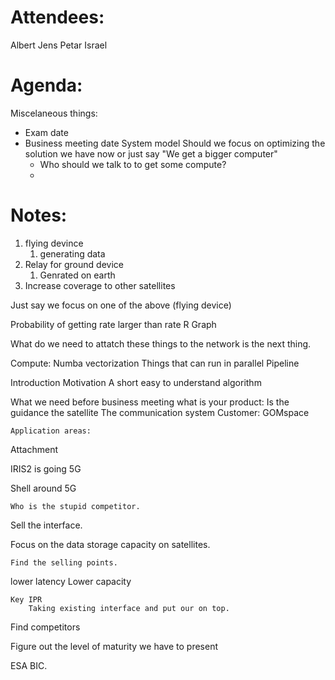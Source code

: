 
# Attendees:
Albert 
Jens 
Petar
Israel


# Agenda:
Miscelaneous things:
- Exam date
- Business meeting date
System model
Should we focus on optimizing the solution we have now or just say "We get a bigger computer"
	- Who should we talk to to get some compute?
	- 

# Notes:
1. flying devince 
	1. generating data
2. Relay for ground device 
	1. Genrated on earth 
3. Increase coverage to other satellites 

Just say we focus on one of the above (flying device)

Probability of getting rate larger than rate R
Graph 


What do we need to attatch these things to the network is the next thing. 

Compute: 
	Numba vectorization
	Things that can run in parallel
	Pipeline 

Introduction 
Motivation
A short easy to understand algorithm 

What we need before business meeting
	what is your product: 
		Is the guidance the satellite 
		The communication system 
	Customer: GOMspace 

	Application areas: 

Attachment 

IRIS2 is going 5G 

Shell around 5G 

	Who is the stupid competitor. 

Sell the interface. 

Focus on the data storage capacity on satellites. 

	Find the selling points. 
lower latency
Lower capacity 

	Key IPR
		Taking existing interface and put our on top. 

Find competitors 

Figure out the level of maturity we have to present 

ESA BIC. 
